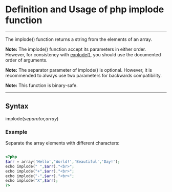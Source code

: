 # Definition and Usage of php implode function

--------------------

The implode() function returns a string from the elements of an array.

**Note:** The implode() function accept its parameters in either order. However, for consistency with [explode()](https://www.w3schools.com/php/func_string_explode.asp), you should use the documented order of arguments.

**Note:** The separator parameter of implode() is optional. However, it is recommended to always use two parameters for backwards compatibility.

**Note:** This function is binary-safe.

* * * *

Syntax
------

implode(*separator,array*)

### Example

Separate the array elements with different characters:

```php

<?php
$arr = array('Hello','World!','Beautiful','Day!');
echo implode(" ",$arr)."<br>";
echo implode("+",$arr)."<br>";
echo implode("-",$arr)."<br>";
echo implode("X",$arr);
?>

```
